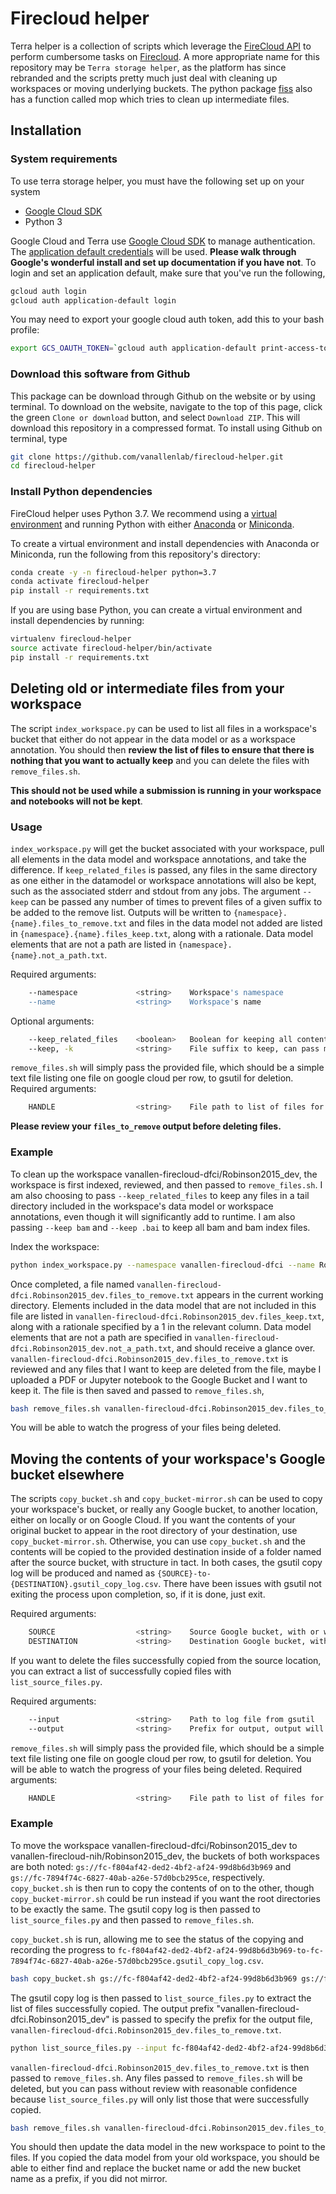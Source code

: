 # Firecloud helper
Terra helper is a collection of scripts which leverage the [FireCloud API](https://api.firecloud.org) to perform cumbersome tasks on [Firecloud](firecloud.org). A more appropriate name for this repository may be `Terra storage helper`, as the platform has since rebranded and the scripts pretty much just deal with cleaning up workspaces or moving underlying buckets. The python package [fiss](https://github.com/broadinstitute/fiss) also has a function called mop which tries to clean up intermediate files. 

## Installation

### System requirements
To use terra storage helper, you must have the following set up on your system
- [Google Cloud SDK](https://cloud.google.com/sdk/)
- Python 3

Google Cloud and Terra use [Google Cloud SDK](https://cloud.google.com/sdk/) to manage authentication. The [application default credentials](https://cloud.google.com/sdk/gcloud/reference/auth/application-default/login) will be used. **Please walk through Google's wonderful install and set up documentation if you have not**. To login and set an application default, make sure that you've run the following,
```bash
gcloud auth login
gcloud auth application-default login
```

You may need to export your google cloud auth token, add this to your bash profile:
```bash
export GCS_OAUTH_TOKEN=`gcloud auth application-default print-access-token`
```

### Download this software from Github
This package can be download through Github on the website or by using terminal. To download on the website, navigate to the top of this page, click the green `Clone or download` button, and select `Download ZIP`. This will download this repository in a compressed format. To install using Github on terminal, type 

```bash
git clone https://github.com/vanallenlab/firecloud-helper.git
cd firecloud-helper
```

### Install Python dependencies
FireCloud helper uses Python 3.7. We recommend using a [virtual environment](https://docs.python.org/3/tutorial/venv.html) and running Python with either [Anaconda](https://www.anaconda.com/download/) or  [Miniconda](https://conda.io/miniconda.html). 

To create a virtual environment and install dependencies with Anaconda or Miniconda, run the following from this repository's directory:
```bash
conda create -y -n firecloud-helper python=3.7
conda activate firecloud-helper
pip install -r requirements.txt
```

If you are using base Python, you can create a virtual environment and install dependencies by running:
```bash
virtualenv firecloud-helper
source activate firecloud-helper/bin/activate
pip install -r requirements.txt
```

## Deleting old or intermediate files from your workspace
The script `index_workspace.py` can be used to list all files in a workspace's bucket that either do not appear in the data model or as a workspace annotation. You should then **review the list of files to ensure that there is nothing that you want to actually keep** and you can delete the files with `remove_files.sh`. 

**This should not be used while a submission is running in your workspace and notebooks will not be kept**.

### Usage
`index_workspace.py` will get the bucket associated with your workspace, pull all elements in the data model and workspace annotations, and take the difference. If `keep_related_files` is passed, any files in the same directory as one either in the datamodel or workspace annotations will also be kept, such as the associated stderr and stdout from any jobs. The argument `--keep` can be passed any number of times to prevent files of a given suffix to be added to the remove list. Outputs will be written to `{namespace}.{name}.files_to_remove.txt` and files in the data model not added are listed in `{namespace}.{name}.files_keep.txt`, along with a rationale. Data model elements that are not a path are listed in `{namespace}.{name}.not_a_path.txt`.

Required arguments:
```bash
    --namespace             <string>    Workspace's namespace
    --name                  <string>    Workspace's name
```

Optional arguments:
```bash
    --keep_related_files    <boolean>   Boolean for keeping all contents for folders in data model
    --keep, -k              <string>    File suffix to keep, can pass multiple times
```

`remove_files.sh` will simply pass the provided file, which should be a simple text file listing one file on google cloud per row, to gsutil for deletion. 
Required arguments:
```bash
    HANDLE                  <string>    File path to list of files for removal
```

**Please review your `files_to_remove` output before deleting files.**

### Example
To clean up the workspace vanallen-firecloud-dfci/Robinson2015_dev, the workspace is first indexed, reviewed, and then passed to `remove_files.sh`. I am also choosing to pass `--keep_related_files` to keep any files in a tail directory included in the workspace's data model or workspace annotations, even though it will significantly add to runtime. I am also passing `--keep bam` and `--keep .bai` to keep all bam and bam index files.

Index the workspace:
```bash
python index_workspace.py --namespace vanallen-firecloud-dfci --name Robinson2015_dev --keep_related_files --keep bam --keep bai
```
Once completed, a file named `vanallen-firecloud-dfci.Robinson2015_dev.files_to_remove.txt` appears in the current working directory. Elements included in the data model that are not included in this file are listed in `vanallen-firecloud-dfci.Robinson2015_dev.files_keep.txt`, along with a rationale specified by a 1 in the relevant column. Data model elements that are not a path are specified in `vanallen-firecloud-dfci.Robinson2015_dev.not_a_path.txt`, and should receive a glance over. `vanallen-firecloud-dfci.Robinson2015_dev.files_to_remove.txt` is reviewed and any files that I want to keep are deleted from the file, maybe I uploaded a PDF or Jupyter notebook to the Google Bucket and I want to keep it. The file is then saved and passed to `remove_files.sh`,
```bash
bash remove_files.sh vanallen-firecloud-dfci.Robinson2015_dev.files_to_remove.txt
```
You will be able to watch the progress of your files being deleted. 

## Moving the contents of your workspace's Google bucket elsewhere
The scripts `copy_bucket.sh` and `copy_bucket-mirror.sh` can be used to copy your workspace's bucket, or really any Google bucket, to another location, either on locally or on Google Cloud. If you want the contents of your original bucket to appear in the root directory of your destination, use `copy_bucket-mirror.sh`. Otherwise, you can use `copy_bucket.sh` and the contents will be copied to the provided destination inside of a folder named after the source bucket, with structure in tact. In both cases, the gsutil copy log will be produced and named as `{SOURCE}-to-{DESTINATION}.gsutil_copy_log.csv`. There have been issues with gsutil not exiting the process upon completion, so, if it is done, just exit. 

Required arguments:
```bash
    SOURCE                  <string>    Source Google bucket, with or without the gs:// prefix
    DESTINATION             <string>    Destination Google bucket, with or without the gs:// prefix
```
If you want to delete the files successfully copied from the source location, you can extract a list of successfully copied files with `list_source_files.py`.

Required arguments:
```bash
    --input                 <string>    Path to log file from gsutil
    --output                <string>    Prefix for output, output will be written to '{output}.files_to_remove.txt'
```

`remove_files.sh` will simply pass the provided file, which should be a simple text file listing one file on google cloud per row, to gsutil for deletion. You will be able to watch the progress of your files being deleted. 
Required arguments:
```bash
    HANDLE                  <string>    File path to list of files for removal
```

### Example
To move the workspace vanallen-firecloud-dfci/Robinson2015_dev to vanallen-firecloud-nih/Robinson2015_dev, the buckets of both workspaces are both noted: `gs://fc-f804af42-ded2-4bf2-af24-99d8b6d3b969` and `gs://fc-7894f74c-6827-40ab-a26e-57d0bcb295ce`, respectively. `copy_bucket.sh` is then run to copy the contents of on to the other, though `copy_bucket-mirror.sh` could be run instead if you want the root directories to be exactly the same. The gsutil copy log is then passed to `list_source_files.py` and then passed to `remove_files.sh`. 

`copy_bucket.sh` is run, allowing me to see the status of the copying and recording the progress to `fc-f804af42-ded2-4bf2-af24-99d8b6d3b969-to-fc-7894f74c-6827-40ab-a26e-57d0bcb295ce.gsutil_copy_log.csv`. 
```bash
bash copy_bucket.sh gs://fc-f804af42-ded2-4bf2-af24-99d8b6d3b969 gs://fc-7894f74c-6827-40ab-a26e-57d0bcb295ce
```

The gsutil copy log is then passed to `list_source_files.py` to extract the list of files successfully copied. The output prefix "vanallen-firecloud-dfci.Robinson2015_dev" is passed to specify the prefix for the output file, `vanallen-firecloud-dfci.Robinson2015_dev.files_to_remove.txt`.
```bash
python list_source_files.py --input fc-f804af42-ded2-4bf2-af24-99d8b6d3b969-to-fc-7894f74c-6827-40ab-a26e-57d0bcb295ce.gsutil_copy_log.csv --output "vanallen-firecloud-dfci.Robinson2015_dev"
```

`vanallen-firecloud-dfci.Robinson2015_dev.files_to_remove.txt` is then passed to `remove_files.sh`. Any files passed to `remove_files.sh` will be deleted, but you can pass without review with reasonable confidence because `list_source_files.py` will only list those that were successfully copied.
```bash
bash remove_files.sh vanallen-firecloud-dfci.Robinson2015_dev.files_to_remove.txt
```

You should then update the data model in the new workspace to point to the files. If you copied the data model from your old workspace, you should be able to either find and replace the bucket name or add the new bucket name as a prefix, if you did not mirror.
